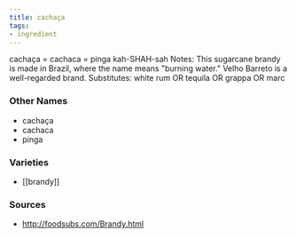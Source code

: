 ```yaml
---
title: cachaça
tags:
- ingredient
---
```

cachaça = cachaca = pinga kah-SHAH-sah Notes: This sugarcane brandy is made in Brazil, where the name means "burning water." Velho Barreto is a well-regarded brand. Substitutes: white rum OR tequila OR grappa OR marc

### Other Names

* cachaça
* cachaca
* pinga

### Varieties

* [[brandy]]

### Sources
* http://foodsubs.com/Brandy.html
